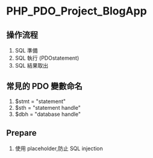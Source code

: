 # PHP_PDO_Project_BlogApp

## 操作流程

1. SQL 準備
2. SQL 執行 (PDOstatement)
3. SQL 結果取出

## 常見的 PDO 變數命名

1. $stmt = "statement"
2. $sth = "statement handle"
3. $dbh = "database handle"

## Prepare

1. 使用 placeholder,防止 SQL injection
